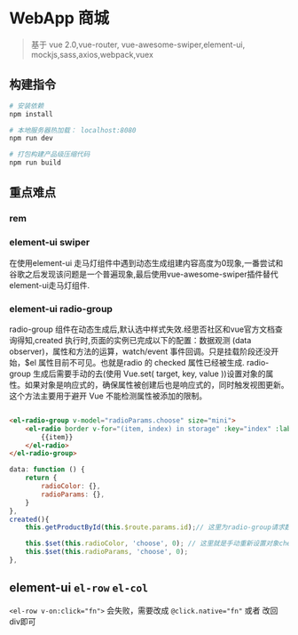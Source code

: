 # WebApp 商城

> 基于 vue 2.0,vue-router, vue-awesome-swiper,element-ui, mockjs,sass,axios,webpack,vuex

## 构建指令

``` bash
# 安装依赖
npm install

# 本地服务器热加载： localhost:8080
npm run dev

# 打包构建产品级压缩代码
npm run build
```

## 重点难点
### rem


### element-ui swiper

在使用element-ui 走马灯组件中遇到动态生成组建内容高度为0现象,一番尝试和谷歌之后发现该问题是一个普遍现象,最后使用vue-awesome-swiper插件替代element-ui走马灯组件.

### element-ui radio-group

radio-group 组件在动态生成后,默认选中样式失效.经思否社区和vue官方文档查询得知,created 执行时,页面的实例已完成以下的配置：数据观测 (data observer)，属性和方法的运算，watch/event 事件回调。只是挂载阶段还没开始，$el 属性目前不可见。也就是radio 的 checked 属性已经被生成. radio-group 生成后需要手动的去(使用 Vue.set( target, key, value ))设置对象的属性。如果对象是响应式的，确保属性被创建后也是响应式的，同时触发视图更新。这个方法主要用于避开 Vue 不能检测属性被添加的限制。

```html

<el-radio-group v-model="radioParams.choose" size="mini">
    <el-radio border v-for="(item, index) in storage" :key="index" :label="index">
        {{item}}
    </el-radio>
</el-radio-group>
```
```js
data: function () {
    return {
        radioColor: {},
        radioParams: {},
    }
},
created(){
    this.getProductById(this.$route.params.id);// 这里为radio-group请求数据,完成组件渲染,内容填充.

    this.$set(this.radioColor, 'choose', 0); // 这里就是手动重新设置对象checked属性
    this.$set(this.radioParams, 'choose', 0);
},
```

## element-ui `el-row` `el-col`
`<el-row v-on:click="fn">` 会失败，需要改成 `@click.native="fn"` 或者 改回div即可